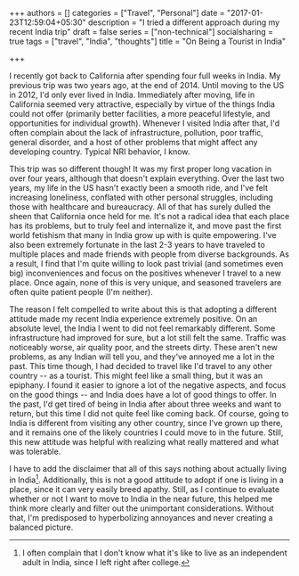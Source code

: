 +++
authors = []
categories = ["Travel", "Personal"]
date = "2017-01-23T12:59:04+05:30"
description = "I tried a different approach during my recent India trip"
draft = false
series = ["non-technical"]
socialsharing = true
tags = ["travel", "India", "thoughts"]
title = "On Being a Tourist in India"

+++

I recently got back to California after spending four full weeks in India. My
previous trip was two years ago, at the end
of 2014. Until moving to the US in 2012, I'd only ever lived in India.
Immediately after moving, life in California seemed very attractive, especially by
virtue of the things India could not offer (primarily better facilities,
a more peaceful lifestyle, and opportunities for individual growth). Whenever I visited
India after that, I'd often complain about the lack of infrastructure, pollution,
poor traffic, general disorder, and a host of other problems that might
affect any developing country. Typical NRI behavior, I know.

This trip was so different though! It was my first proper
long vacation in over four years, although that doesn't explain everything. Over the last
two years, my life in the US hasn't exactly been a smooth ride, and I've felt
increasing loneliness, conflated with other personal struggles, including those
with healthcare and bureaucracy. All of that has surely dulled the sheen that
California once held for me. It's not a radical idea that each place has its
problems, but to truly feel and internalize it, and move past the
first world fetishism that many in India grow up with is quite
empowering. I've also been extremely fortunate in the last 2-3 years to
have traveled to multiple places and made friends with people
from diverse backgrounds.
As a result, I find that I'm quite willing to look past trivial (and
sometimes even big) inconveniences and focus on the positives whenever I travel
to a new place. Once again, none of this is very unique, and seasoned travelers
are often quite patient people (I'm neither).

The reason I felt compelled to write about this is that adopting a different attitude
made my recent India experience extremely positive. On an absolute level, the India
I went to did not feel remarkably different. Some infrastructure had improved for
sure, but a lot still felt the same. Traffic was noticeably worse, air quality poor,
and the streets dirty. These aren't new problems, as any Indian will tell you, and
they've annoyed me a lot in the past. This time though, I had decided to travel like
I'd travel to any other country -- as a tourist. This might feel like a small thing,
but it was an epiphany. I found it easier to ignore a lot of the negative
aspects, and focus on the good things -- and India does have a lot of good things
to offer. In the past, I'd get tired of being in India after about three
weeks and want to return, but this time I did not quite feel like coming back. Of
course, going to India is different from visiting any other country, since I've
grown up there, and it remains one of the likely countries I could move to in the
future. Still, this new attitude was helpful with realizing what really mattered
and what was tolerable.

I have to add the disclaimer that all of this says nothing about
actually living in India[^1]. Additionally, this is not a good attitude to adopt
if one is living in a place, since it can very easily breed apathy. Still, as I
continue to evaluate whether or not I want to move to India in the near future,
this helped me think more clearly and filter out the unimportant considerations.
Without that, I'm predisposed to hyperbolizing annoyances and never creating a
balanced picture.

[^1]: I often complain that I don't know what it's like to live as an independent adult in India, since I left right after college.
